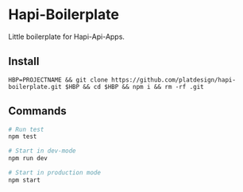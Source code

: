 # Hapi-Boilerplate

Little boilerplate for Hapi-Api-Apps.

## Install

`HBP=PROJECTNAME && git clone https://github.com/platdesign/hapi-boilerplate.git $HBP && cd $HBP && npm i && rm -rf .git`

## Commands

```sh
# Run test
npm test

# Start in dev-mode
npm run dev

# Start in production mode
npm start
```

